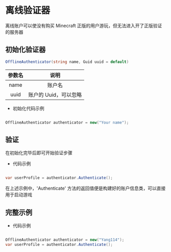 # 离线验证器

离线账户可以使没有购买 Minecraft 正版的用户游玩，但无法进入开了正版验证的服务器

## 初始化验证器

``` C#
OfflineAuthenticator(string name, Guid uuid = default)
```

|参数名|说明|
|:------:|:----:|
|name | 账户名  |
|uuid | 账户的 Uuid，可以忽略 |

- 初始化代码示例

``` C#

OfflineAuthenticator authenticator = new("Your name");

```

## 验证
在初始化完毕后即可开始验证步骤

- 代码示例

``` C#

var userProfile = authenticator.Authenticate();

```

在上述示例中，'Authenticate' 方法的返回值便是构建好的账户信息类，可以直接用于启动游戏

## 完整示例

- 代码示例

``` C#

OfflineAuthenticator authenticator = new("Yang114");
var userProfile = authenticator.Authenticate();


```